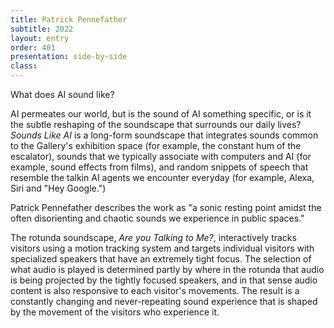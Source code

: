 ```yaml
---
title: Patrick Pennefather
subtitle: 2022 
layout: entry
order: 401
presentation: side-by-side
class: 
---
```


What does AI sound like?

AI permeates our world, but is the sound of AI something specific, or is it the subtle reshaping of the soundscape that surrounds our daily lives? *Sounds Like AI* is a long-form soundscape that integrates sounds common to the Gallery's exhibition space (for example, the constant hum of the escalator), sounds that we typically associate with computers and AI (for example, sound effects from films), and random snippets of speech that resemble the talkin AI agents we encounter everyday (for example, Alexa, Siri and "Hey Google.")

Patrick Pennefather describes the work as "a sonic resting point amidst the often disorienting and chaotic sounds we experience in public spaces."

The rotunda soundscape, *Are you Talking to Me?*, interactively tracks visitors using a motion tracking system and targets individual visitors with specialized speakers that have an extremely tight focus. The selection of what audio is played is determined partly by where in the rotunda that audio is being projected by the tightly focused speakers, and in that sense audio content is also responsive to each visitor's movements. The result is a constantly changing and never-repeating sound experience that is shaped by the movement of the visitors who experience it.
